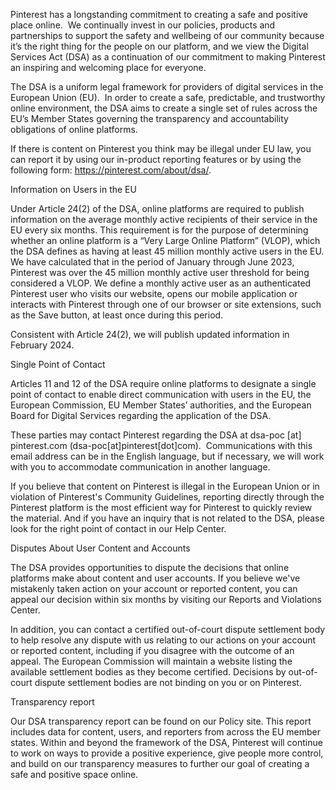 Pinterest has a longstanding commitment to creating a safe and positive place online.  We continually invest in our policies, products and partnerships to support the safety and wellbeing of our community because it’s the right thing for the people on our platform, and we view the Digital Services Act (DSA) as a continuation of our commitment to making Pinterest an inspiring and welcoming place for everyone.

The DSA is a uniform legal framework for providers of digital services in the European Union (EU).  In order to create a safe, predictable, and trustworthy online environment, the DSA aims to create a single set of rules across the EU’s Member States governing the transparency and accountability obligations of online platforms.

If there is content on Pinterest you think may be illegal under EU law, you can report it by using our in-product reporting features or by using the following form: https://pinterest.com/about/dsa/.

Information on Users in the EU

Under Article 24(2) of the DSA, online platforms are required to publish information on the average monthly active recipients of their service in the EU every six months. This requirement is for the purpose of determining whether an online platform is a “Very Large Online Platform” (VLOP), which the DSA defines as having at least 45 million monthly active users in the EU. We have calculated that in the period of January through June 2023, Pinterest was over the 45 million monthly active user threshold for being considered a VLOP. We define a monthly active user as an authenticated Pinterest user who visits our website, opens our mobile application or interacts with Pinterest through one of our browser or site extensions, such as the Save button, at least once during this period.

Consistent with Article 24(2), we will publish updated information in February 2024.

Single Point of Contact

Articles 11 and 12 of the DSA require online platforms to designate a single point of contact to enable direct communication with users in the EU, the European Commission, EU Member States’ authorities, and the European Board for Digital Services regarding the application of the DSA.

These parties may contact Pinterest regarding the DSA at dsa-poc \[at\] pinterest.com (dsa-poc\[at\]pinterest\[dot\]com).  Communications with this email address can be in the English language, but if necessary, we will work with you to accommodate communication in another language.

If you believe that content on Pinterest is illegal in the European Union or in violation of Pinterest's Community Guidelines, reporting directly through the Pinterest platform is the most efficient way for Pinterest to quickly review the material. And if you have an inquiry that is not related to the DSA, please look for the right point of contact in our Help Center.

Disputes About User Content and Accounts

The DSA provides opportunities to dispute the decisions that online platforms make about content and user accounts. If you believe we've mistakenly taken action on your account or reported content, you can appeal our decision within six months by visiting our Reports and Violations Center. 

In addition, you can contact a certified out-of-court dispute settlement body to help resolve any dispute with us relating to our actions on your account or reported content, including if you disagree with the outcome of an appeal. The European Commission will maintain a website listing the available settlement bodies as they become certified. Decisions by out-of-court dispute settlement bodies are not binding on you or on Pinterest.

Transparency report

Our DSA transparency report can be found on our Policy site. This report includes data for content, users, and reporters from across the EU member states. Within and beyond the framework of the DSA, Pinterest will continue to work on ways to provide a positive experience, give people more control, and build on our transparency measures to further our goal of creating a safe and positive space online.